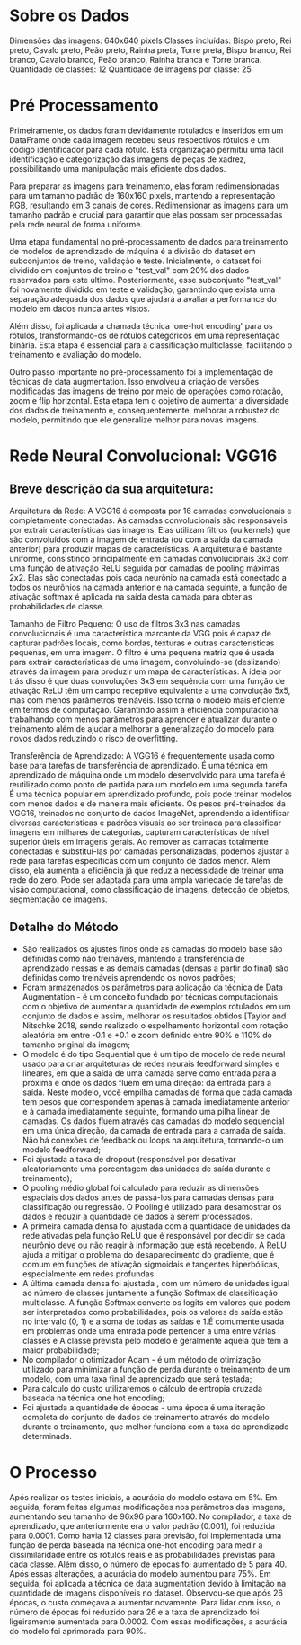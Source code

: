 # Sobre os Dados
Dimensões das imagens: 640x640 pixels
Classes incluídas: Bispo preto, Rei preto, Cavalo preto, Peão preto, Rainha preta, Torre preta, Bispo branco, Rei branco, Cavalo branco, Peão branco, Rainha branca e Torre branca. 
Quantidade de classes: 12
Quantidade de imagens por classe: 25

# Pré Processamento

Primeiramente, os dados foram devidamente rotulados e inseridos em um DataFrame onde cada imagem recebeu seus respectivos rótulos e um código identificador para cada rótulo. Esta organização permitiu uma fácil identificação e categorização das imagens de peças de xadrez, possibilitando uma manipulação mais eficiente dos dados.

Para preparar as imagens para treinamento, elas foram redimensionadas para um tamanho padrão de 160x160 pixels, mantendo a representação RGB, resultando em 3 canais de cores. Redimensionar as imagens para um tamanho padrão é crucial para garantir que elas possam ser processadas pela rede neural de forma uniforme.

Uma etapa fundamental no pré-processamento de dados para treinamento de modelos de aprendizado de máquina é a divisão do dataset em subconjuntos de treino, validação e teste. Inicialmente, o dataset foi dividido em conjuntos de treino e "test_val" com 20% dos dados reservados para este último. Posteriormente, esse subconjunto "test_val" foi novamente dividido em teste e validação, garantindo que exista uma separação adequada dos dados que ajudará a avaliar a performance do modelo em dados nunca antes vistos.

Além disso, foi aplicada a chamada técnica 'one-hot encoding' para os rótulos, transformando-os de rótulos categóricos em uma representação binária. Esta etapa é essencial para a classificação multiclasse, facilitando o treinamento e avaliação do modelo.

Outro passo importante no pré-processamento foi a implementação de técnicas de data augmentation. Isso envolveu a criação de versões modificadas das imagens de treino por meio de operações como rotação, zoom e flip horizontal. Esta etapa tem o objetivo de aumentar a diversidade dos dados de treinamento e, consequentemente, melhorar a robustez do modelo, permitindo que ele generalize melhor para novas imagens.

# Rede Neural Convolucional: VGG16

## Breve descrição da sua arquitetura:

Arquitetura da Rede: A VGG16 é composta por 16 camadas convolucionais e completamente conectadas. As camadas convolucionais são responsáveis por extrair características das imagens. Elas utilizam filtros (ou kernels) que são convoluídos com a imagem de entrada (ou com a saída da camada anterior) para produzir mapas de características. A arquitetura é bastante uniforme, consistindo principalmente em camadas convolucionais 3x3 com uma função de ativação ReLU seguida por camadas de pooling máximas 2x2. Elas são conectadas pois cada neurônio na camada está conectado a todos os neurônios na camada anterior e na camada seguinte, a função de ativação softmax é aplicada na saída desta camada para obter as probabilidades de classe.

Tamanho de Filtro Pequeno: O uso de filtros 3x3 nas camadas convolucionais é uma característica marcante da VGG pois é capaz de capturar padrões locais, como bordas, texturas e outras características pequenas, em uma imagem. O filtro é uma pequena matriz que é usada para extrair características de uma imagem, convoluindo-se (deslizando) através da imagem para produzir um mapa de características. A ideia por trás disso é que duas convoluções 3x3 em sequência com uma função de ativação ReLU têm um campo receptivo equivalente a uma convolução 5x5, mas com menos parâmetros treináveis. Isso torna o modelo mais eficiente em termos de computação. Garantindo assim a eficiência computacional trabalhando com menos parâmetros para aprender e atualizar durante o treinamento além de ajudar a melhorar a generalização do modelo para novos dados reduzindo o risco de overfitting.

Transferência de Aprendizado: A VGG16 é frequentemente usada como base para tarefas de transferência de aprendizado. É uma técnica em aprendizado de máquina onde um modelo desenvolvido para uma tarefa é reutilizado como ponto de partida para um modelo em uma segunda tarefa. É uma técnica popular em aprendizado profundo, pois pode treinar modelos com menos dados e de maneira mais eficiente. Os pesos pré-treinados da VGG16, treinados no conjunto de dados ImageNet, aprendendo a identificar diversas características e padrões visuais ao ser treinada para classificar imagens em milhares de categorias, capturam características de nível superior úteis em imagens gerais. Ao remover as camadas totalmente conectadas e substituí-las por camadas personalizadas, podemos ajustar a rede para tarefas específicas com um conjunto de dados menor. Além disso, ela aumenta a eficiência já que reduz a necessidade de treinar uma rede do zero. Pode ser adaptada para uma ampla variedade de tarefas de visão computacional, como classificação de imagens, detecção de objetos, segmentação de imagens.

## Detalhe do  Método

- São realizados os ajustes finos onde as camadas do modelo base são definidas como não treináveis, mantendo a transferência de aprendizado nessas e as demais camadas (densas a partir do final) são definidas como treináveis aprendendo os novos padrões;
- Foram armazenados os parâmetros para aplicação da técnica de Data Augmentation -  é um conceito fundado por técnicas computacionais com o objetivo de aumentar a quantidade de exemplos rotulados em um conjunto de dados e assim, melhorar os resultados obtidos [Taylor and Nitschke 2018, sendo realizado o espelhamento horizontal com rotação aleatória em entre -0.1 e +0.1 e zoom definido entre 90% e 110% do tamanho original da imagem;
- O modelo é do tipo Sequential que é um tipo de modelo de rede neural usado para criar arquiteturas de redes neurais feedforward simples e lineares, em que a saída de uma camada serve como entrada para a próxima e onde os dados fluem em uma direção: da entrada para a saída. Neste modelo, você empilha camadas de forma que cada camada tem pesos que correspondem apenas à camada imediatamente anterior e à camada imediatamente seguinte, formando uma pilha linear de camadas.  Os dados fluem através das camadas do modelo sequencial em uma única direção, da camada de entrada para a camada de saída. Não há conexões de feedback ou loops na arquitetura, tornando-o um modelo feedforward;
- Foi ajustada a taxa de dropout (responsável por desativar aleatoriamente uma porcentagem das unidades de saída durante o treinamento);
- O pooling médio global foi calculado para reduzir as dimensões espaciais dos dados antes de passá-los para camadas densas para classificação ou regressão. O Pooling é utilizado para desamostrar os dados e reduzir a quantidade de dados a serem processados.
- A primeira camada densa foi ajustada com a quantidade de unidades da rede ativadas pela função ReLU que é responsável por decidir se cada neurônio deve ou não reagir à informação que está recebendo. A ReLU ajuda a mitigar o problema do desaparecimento do gradiente, que é comum em funções de ativação sigmoidais e tangentes hiperbólicas, especialmente em redes profundas.
- A última camada densa foi ajustada , com um número de unidades igual ao número de classes juntamente a função Softmax de classificação multiclasse. A função Softmax converte os logits em valores que podem ser interpretados como probabilidades, pois os valores de saída estão no intervalo (0, 1) e a soma de todas as saídas é 1.É comumente usada em problemas onde uma entrada pode pertencer a uma entre várias classes e A classe prevista pelo modelo é geralmente aquela que tem a maior probabilidade;
- No compilador o otimizador Adam - é um método de otimização utilizado para minimizar a função de perda durante o treinamento de um modelo,  com uma taxa final de aprendizado que será testada;
- Para cálculo do custo utilizaremos o cálculo de entropia cruzada baseada na técnica one hot encoding;
- Foi ajustada a quantidade de épocas - uma época é uma iteração completa do conjunto de dados de treinamento através do modelo durante o treinamento, que melhor funciona com a taxa de aprendizado determinada.

# O Processo
Após realizar os testes iniciais, a acurácia do modelo estava em 5%. Em seguida, foram feitas algumas modificações nos parâmetros das imagens, aumentando seu tamanho de 96x96 para 160x160. No compilador, a taxa de aprendizado, que anteriormente era o valor padrão (0.001), foi reduzida para 0.0001. Como havia 12 classes para previsão, foi implementada uma função de perda baseada na técnica one-hot encoding para medir a dissimilaridade entre os rótulos reais e as probabilidades previstas para cada classe. Além disso, o número de épocas foi aumentado de 5 para 40.
Após essas alterações, a acurácia do modelo aumentou para 75%. 
Em seguida, foi aplicada a técnica de data augmentation devido à limitação na quantidade de imagens disponíveis no dataset. Observou-se que após 26 épocas, o custo começava a aumentar novamente. Para lidar com isso, o número de épocas foi reduzido para 26 e a taxa de aprendizado foi ligeiramente aumentada para 0.0002. Com essas modificações, a acurácia do modelo foi aprimorada para 90%.
